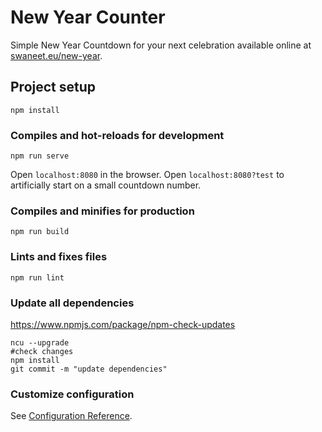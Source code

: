 # New Year Counter
Simple New Year Countdown for your next celebration available online at [swaneet.eu/new-year](https://swaneet.eu/new-year).

## Project setup
```
npm install
```

### Compiles and hot-reloads for development
```
npm run serve
```

Open `localhost:8080` in the browser. Open `localhost:8080?test` to artificially start on a small countdown number.

### Compiles and minifies for production
```
npm run build
```

### Lints and fixes files
```
npm run lint
```

### Update all dependencies

https://www.npmjs.com/package/npm-check-updates

```
ncu --upgrade
#check changes
npm install
git commit -m "update dependencies"
```

### Customize configuration
See [Configuration Reference](https://cli.vuejs.org/config/).
